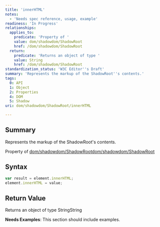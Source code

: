 ```yaml
---
title: 'innerHTML'
notes:
  - 'Needs spec reference, usage, example'
readiness: 'In Progress'
relationships:
  applies_to:
    predicate: 'Property of '
    value: dom/shadowdom/ShadowRoot
    href: /dom/shadowdom/ShadowRoot
  return:
    predicate: 'Returns an object of type '
    value: String
    href: /dom/shadowdom/ShadowRoot
standardization_status: 'W3C Editor''s Draft'
summary: 'Represents the markup of the ShadowRoot''s contents.'
tags:
  0: API
  1: Object
  2: Properties
  4: DOM
  5: Shadow
uri: dom/shadowdom/ShadowRoot/innerHTML

---
```

## Summary

Represents the markup of the ShadowRoot's contents.

Property of [dom/shadowdom/ShadowRoot](/dom/shadowdom/ShadowRoot)[dom/shadowdom/ShadowRoot](/dom/shadowdom/ShadowRoot)

## Syntax

``` js
var result = element.innerHTML;
element.innerHTML = value;
```

## Return Value

Returns an object of type StringString

**Needs Examples**: This section should include examples.

